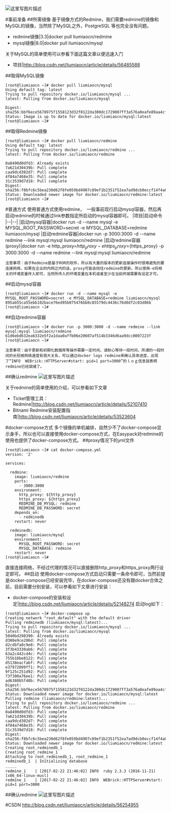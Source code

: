 ![这里写图片描述](http://img.blog.csdn.net/20170223103203336?watermark/2/text/aHR0cDovL2Jsb2cuY3Nkbi5uZXQvbGl1bWlhb2Nu/font/5a6L5L2T/fontsize/400/fill/I0JBQkFCMA==/dissolve/70/gravity/SouthEast)

#事前准备
##所需镜像
基于镜像方式的Redmine，我们需要redmine的镜像和MySQL的镜像，当然除了MySQL之外，PostgreSQL 等也完全没有问题。

* redmine镜像|3.3|docker pull liumiaocn/redmine
* mysql镜像|8.0|docker pull liumiaocn/mysql

关于MySQL的简单使用可以参看下面这篇文章以便迅速入门
* 项目|http://blog.csdn.net/liumiaocn/article/details/56485588

##取得MySQL镜像
```
[root@liumiaocn ~]# docker pull liumiaocn/mysql
Using default tag: latest
Trying to pull repository docker.io/liumiaocn/mysql ...
latest: Pulling from docker.io/liumiaocn/mysql

Digest: sha256:bbf6ece5678975f1558123d32f0122da300dc1729007ff3a576a0eafe89aa4cf
Status: Image is up to date for docker.io/liumiaocn/mysql:latest
[root@liumiaocn ~]#
```
##取得Redmine镜像
```
[root@liumiaocn ~]# docker pull liumiaocn/redmine
Using default tag: latest
Trying to pull repository docker.io/liumiaocn/redmine ...
latest: Pulling from docker.io/liumiaocn/redmine

0a8490d0dfd3: Already exists
7a621d30439b: Pull complete
caa9dcd302d7: Pull complete
4f84a7468e35: Pull complete
31c3539d7d18: Pull complete
Digest: sha256:f8bfc6c5bea230d62f8fe059bd4907c89ef1b2351f52ea7ad9dcb0eccf14f4a0
Status: Downloaded newer image for docker.io/liumiaocn/redmine:latest
[root@liumiaocn ~]#
```

#普通方式
使用普通方式使用redmine，　一般事前现行启动mysql容器，然后再启动redmine的时候通过link参数指定所启动的mysql容器即可。
|项目|启动命令
|--|--|
|启动mysql容器|docker run -d --name mysql -e MYSQL_ROOT_PASSWORD=secret -e MYSQL_DATABASE=redmine liumiaocn/mysql
|启动redmine容器|docker run -p 3000:3000 -d --name redmine --link mysql:mysql liumiaocn/redmine
|启动redmine容器(proxy)|docker run -e http_proxy=${http_proxy} -e https_proxy=${https_proxy} -p 3000:3000 -d --name redmine --link mysql:mysql liumiaocn/redmine

```
注意事项：由于Redmine是基于ROR的软件，所以有大量的版本的更新连接操作时很难避免的要连接网络，如果在企业的内网之内的话，proxy可能会挡住redmine的更新。所以使用-e将相关的环境变量传入即可，当然所传入的环境变量在本机或者至少在当前终端需要有设定才可。
```

##启动mysql容器
```
[root@liumiaocn ~]# docker run -d --name mysql -e MYSQL_ROOT_PASSWORD=secret -e MYSQL_DATABASE=redmine liumiaocn/mysql
895ab55ca55ebb102bace76ed95b075476bb8c85579dc4436c76d0df2c03d86b
[root@liumiaocn ~]#
```
##启动redmine容器
```
[root@liumiaocn ~]# docker run -p 3000:3000 -d --name redmine --link mysql:mysql liumiaocn/redmine
61d6ebd632ea6332e5f2a1daa0affb06e20607af514b3346d6aa9dcc0007223f
[root@liumiaocn ~]#
```
```
注意事项：由于更新和初期化数据库等操作需要一定时间，请耐心等待一段时间，所谓的一段时间的长短根网络速度有很大关系，可以通过docker logs redmine来确认具体进度，出现了“INFO  WEBrick::HTTPServer#start: pid=1 port=3000”的ｌｏｇ信息就表明redmine已经就绪了。
```

##确认redmine
![这里写图片描述](http://img.blog.csdn.net/20170223151209596?watermark/2/text/aHR0cDovL2Jsb2cuY3Nkbi5uZXQvbGl1bWlhb2Nu/font/5a6L5L2T/fontsize/400/fill/I0JBQkFCMA==/dissolve/70/gravity/SouthEast)

关于redmine的简单使用的介绍，可以参看如下文章
* Ticket管理工具：Redmine|http://blog.csdn.net/liumiaocn/article/details/52107410
* Bitnami Redmine安装配置指南|http://blog.csdn.net/liumiaocn/article/details/53523604

#docker-compose方式
多个镜像的单机编排，自然少不了docker-compose显示身手，所以也可以直接使用docker-compose方式，在Easypack对redmine的使用也提供了docker-compose方式。
##proxy情况下的yml文件
```
[root@liumiaocn ~]# cat docker-compose.yml
version: '2'

services:

  redmine:
    image: liumiaocn/redmine
    ports:
      - 3000:3000
    environment:
      http_proxy: ${http_proxy}
      https_proxy: ${https_proxy}
      REDMINE_DB_MYSQL: redmine
      REDMINE_DB_PASSWORD: secret
    depends_on:
      - redminedb
    restart: never

  redminedb:
    image: liumiaocn/mysql
    environment:
      MYSQL_ROOT_PASSWORD: secret
      MYSQL_DATABASE: redmine
    restart: never
[root@liumiaocn ~]#
```
直接连接网络，不经过代理的情况可以直接删除http_proxy和https_proxy两行设定即可。
##启动
使用docker-compose方式启动只需要一条命令即可，当然前提是docker-compose已经安装完毕，在docker-compose还没有跟docker合体之前，目前需要分别安装，可以参看如下文章进行安装：
* docker-compose的安装和设定|http://blog.csdn.net/liumiaocn/article/details/52148274
启动log如下：
```
[root@liumiaocn ~]# docker-compose up
Creating network "root_default" with the default driver
Pulling redminedb (liumiaocn/mysql:latest)...
Trying to pull repository docker.io/liumiaocn/mysql ...
latest: Pulling from docker.io/liumiaocn/mysql
5040bd298390: Already exists
d380e9ce206d: Pull complete
d2cdbfa8c9e8: Pull complete
3f3b43330ab6: Pull complete
63a2c442cd4c: Pull complete
755b18be0122: Pull complete
d5138eacfabf: Pull complete
e37972099ff1: Pull complete
9f125c251d92: Pull complete
73f300a76ee1: Pull complete
ad6380b5f40b: Pull complete
Digest: sha256:bbf6ece5678975f1558123d32f0122da300dc1729007ff3a576a0eafe89aa4cf
Status: Downloaded newer image for docker.io/liumiaocn/mysql:latest
Pulling redmine (liumiaocn/redmine:latest)...
Trying to pull repository docker.io/liumiaocn/redmine ...
latest: Pulling from docker.io/liumiaocn/redmine
0a8490d0dfd3: Pull complete
7a621d30439b: Pull complete
caa9dcd302d7: Pull complete
4f84a7468e35: Pull complete
31c3539d7d18: Pull complete
Digest: sha256:f8bfc6c5bea230d62f8fe059bd4907c89ef1b2351f52ea7ad9dcb0eccf14f4a0
Status: Downloaded newer image for docker.io/liumiaocn/redmine:latest
Creating root_redminedb_1
Creating root_redmine_1
Attaching to root_redminedb_1, root_redmine_1
redminedb_1  | Initializing database
．．．．．．
redmine_1    | [2017-02-22 21:46:02] INFO  ruby 2.3.3 (2016-11-21) [x86_64-linux-musl]
redmine_1    | [2017-02-22 21:46:02] INFO  WEBrick::HTTPServer#start: pid=1 port=3000
```

##确认redmine
![这里写图片描述](http://img.blog.csdn.net/20170223161726291?watermark/2/text/aHR0cDovL2Jsb2cuY3Nkbi5uZXQvbGl1bWlhb2Nu/font/5a6L5L2T/fontsize/400/fill/I0JBQkFCMA==/dissolve/70/gravity/SouthEast)

#CSDN
http://blog.csdn.net/liumiaocn/article/details/56254955
